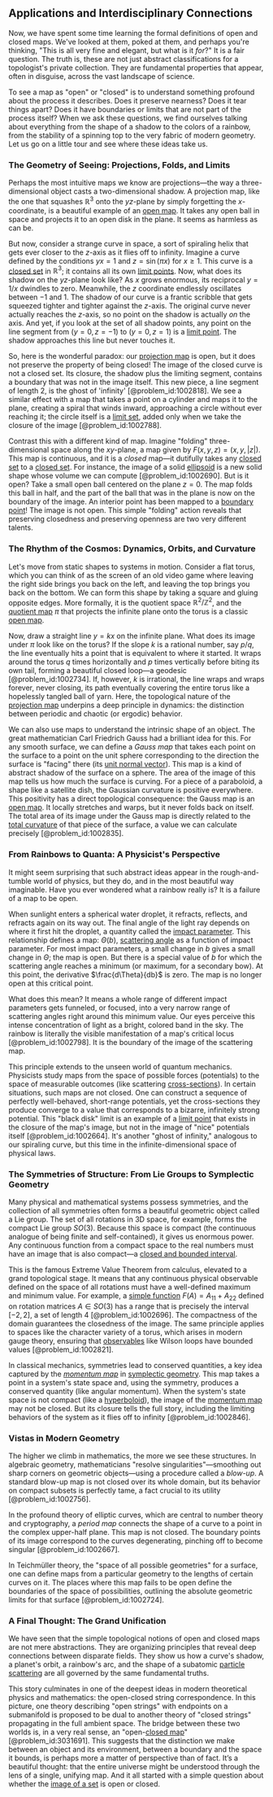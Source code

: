 ## Applications and Interdisciplinary Connections

Now, we have spent some time learning the formal definitions of open and closed maps. We've looked at them, poked at them, and perhaps you're thinking, "This is all very fine and elegant, but what is it *for*?" It is a fair question. The truth is, these are not just abstract classifications for a topologist's private collection. They are fundamental properties that appear, often in disguise, across the vast landscape of science.

To see a map as "open" or "closed" is to understand something profound about the process it describes. Does it preserve nearness? Does it tear things apart? Does it have boundaries or limits that are not part of the process itself? When we ask these questions, we find ourselves talking about everything from the shape of a shadow to the colors of a rainbow, from the stability of a spinning top to the very fabric of modern geometry. Let us go on a little tour and see where these ideas take us.

### The Geometry of Seeing: Projections, Folds, and Limits

Perhaps the most intuitive maps we know are projections—the way a three-dimensional object casts a two-dimensional shadow. A projection map, like the one that squashes $\mathbb{R}^3$ onto the $yz$-plane by simply forgetting the $x$-coordinate, is a beautiful example of an [open map](@article_id:155165). It takes any open ball in space and projects it to an open disk in the plane. It seems as harmless as can be.

But now, consider a strange curve in space, a sort of spiraling helix that gets ever closer to the $z$-axis as it flies off to infinity. Imagine a curve defined by the conditions $yx=1$ and $z=\sin(\pi x)$ for $x \ge 1$. This curve is a [closed set](@article_id:135952) in $\mathbb{R}^3$; it contains all its own [limit points](@article_id:140414). Now, what does its shadow on the $yz$-plane look like? As $x$ grows enormous, its reciprocal $y=1/x$ dwindles to zero. Meanwhile, the $z$ coordinate endlessly oscillates between $-1$ and $1$. The shadow of our curve is a frantic scribble that gets squeezed tighter and tighter against the $z$-axis. The original curve never actually reaches the $z$-axis, so no point on the shadow is actually *on* the axis. And yet, if you look at the set of all shadow points, any point on the line segment from $(y=0, z=-1)$ to $(y=0, z=1)$ is a [limit point](@article_id:135778). The shadow approaches this line but never touches it.

So, here is the wonderful paradox: our [projection map](@article_id:152904) is open, but it does not preserve the property of being closed! The image of the closed curve is not a closed set. Its closure, the shadow plus the limiting segment, contains a boundary that was not in the image itself. This new piece, a line segment of length 2, is the ghost of 'infinity' [@problem_id:1002818]. We see a similar effect with a map that takes a point on a cylinder and maps it to the plane, creating a spiral that winds inward, approaching a circle without ever reaching it; the circle itself is a [limit set](@article_id:138132), added only when we take the closure of the image [@problem_id:1002788].

Contrast this with a different kind of map. Imagine "folding" three-dimensional space along the $xy$-plane, a map given by $F(x,y,z) = (x,y,|z|)$. This map is continuous, and it is a *closed* map—it dutifully takes any [closed set](@article_id:135952) to a [closed set](@article_id:135952). For instance, the image of a solid [ellipsoid](@article_id:165317) is a new solid shape whose volume we can compute [@problem_id:1002690]. But is it open? Take a small open ball centered on the plane $z=0$. The map folds this ball in half, and the part of the ball that was in the plane is now on the boundary of the image. An interior point has been mapped to a [boundary point](@article_id:152027)! The image is not open. This simple "folding" action reveals that preserving closedness and preserving openness are two very different talents.

### The Rhythm of the Cosmos: Dynamics, Orbits, and Curvature

Let's move from static shapes to systems in motion. Consider a flat torus, which you can think of as the screen of an old video game where leaving the right side brings you back on the left, and leaving the top brings you back on the bottom. We can form this shape by taking a square and gluing opposite edges. More formally, it is the quotient space $\mathbb{R}^2 / \mathbb{Z}^2$, and the [quotient map](@article_id:140383) $\pi$ that projects the infinite plane onto the torus is a classic [open map](@article_id:155165).

Now, draw a straight line $y=kx$ on the infinite plane. What does its image under $\pi$ look like on the torus? If the slope $k$ is a rational number, say $p/q$, the line eventually hits a point that is equivalent to where it started. It wraps around the torus $q$ times horizontally and $p$ times vertically before biting its own tail, forming a beautiful closed loop—a geodesic [@problem_id:1002734]. If, however, $k$ is irrational, the line wraps and wraps forever, never closing, its path eventually covering the entire torus like a hopelessly tangled ball of yarn. Here, the topological nature of the [projection map](@article_id:152904) underpins a deep principle in dynamics: the distinction between periodic and chaotic (or ergodic) behavior.

We can also use maps to understand the intrinsic shape of an object. The great mathematician Carl Friedrich Gauss had a brilliant idea for this. For any smooth surface, we can define a *Gauss map* that takes each point on the surface to a point on the unit sphere corresponding to the direction the surface is "facing" there (its [unit normal vector](@article_id:178357)). This map is a kind of abstract shadow of the surface on a sphere. The area of the image of this map tells us how much the surface is curving. For a piece of a paraboloid, a shape like a satellite dish, the Gaussian curvature is positive everywhere. This positivity has a direct topological consequence: the Gauss map is an [open map](@article_id:155165). It locally stretches and warps, but it never folds back on itself. The total area of its image under the Gauss map is directly related to the [total curvature](@article_id:157111) of that piece of the surface, a value we can calculate precisely [@problem_id:1002835].

### From Rainbows to Quanta: A Physicist's Perspective

It might seem surprising that such abstract ideas appear in the rough-and-tumble world of physics, but they do, and in the most beautiful way imaginable. Have you ever wondered what a rainbow really is? It is a failure of a map to be open.

When sunlight enters a spherical water droplet, it refracts, reflects, and refracts again on its way out. The final angle of the light ray depends on where it first hit the droplet, a quantity called the [impact parameter](@article_id:165038). This relationship defines a map: $\Theta(b)$, [scattering angle](@article_id:171328) as a function of impact parameter. For most impact parameters, a small change in $b$ gives a small change in $\Theta$; the map is open. But there is a special value of $b$ for which the scattering angle reaches a minimum (or maximum, for a secondary bow). At this point, the derivative $\frac{d\Theta}{db}$ is zero. The map is no longer open at this critical point.

What does this mean? It means a whole range of different impact parameters gets funneled, or focused, into a very narrow range of scattering angles right around this minimum value. Our eyes perceive this intense concentration of light as a bright, colored band in the sky. The rainbow is literally the visible manifestation of a map's critical locus [@problem_id:1002798]. It is the boundary of the image of the scattering map.

This principle extends to the unseen world of quantum mechanics. Physicists study maps from the space of possible forces (potentials) to the space of measurable outcomes (like scattering [cross-sections](@article_id:167801)). In certain situations, such maps are not closed. One can construct a sequence of perfectly well-behaved, short-range potentials, yet the cross-sections they produce converge to a value that corresponds to a bizarre, infinitely strong potential. This "black disk" limit is an example of a [limit point](@article_id:135778) that exists in the closure of the map's image, but not in the image of "nice" potentials itself [@problem_id:1002664]. It's another "ghost of infinity," analogous to our spiraling curve, but this time in the infinite-dimensional space of physical laws.

### The Symmetries of Structure: From Lie Groups to Symplectic Geometry

Many physical and mathematical systems possess symmetries, and the collection of all symmetries often forms a beautiful geometric object called a Lie group. The set of all rotations in 3D space, for example, forms the compact Lie group $SO(3)$. Because this space is compact (the continuous analogue of being finite and self-contained), it gives us enormous power. Any continuous function from a compact space to the real numbers must have an image that is also compact—a [closed and bounded interval](@article_id:135980).

This is the famous Extreme Value Theorem from calculus, elevated to a grand topological stage. It means that any continuous physical observable defined on the space of all rotations must have a well-defined maximum and minimum value. For example, a [simple function](@article_id:160838) $F(A) = A_{11} + A_{22}$ defined on rotation matrices $A \in SO(3)$ has a range that is precisely the interval $[-2, 2]$, a set of length 4 [@problem_id:1002696]. The compactness of the domain guarantees the closedness of the image. The same principle applies to spaces like the character variety of a torus, which arises in modern gauge theory, ensuring that [observables](@article_id:266639) like Wilson loops have bounded values [@problem_id:1002821].

In classical mechanics, symmetries lead to conserved quantities, a key idea captured by the *[momentum map](@article_id:161328)* in [symplectic geometry](@article_id:160289). This map takes a point in a system's state space and, using the symmetry, produces a conserved quantity (like angular momentum). When the system's state space is not compact (like a [hyperboloid](@article_id:170242)), the image of the [momentum map](@article_id:161328) may not be closed. But its closure tells the full story, including the limiting behaviors of the system as it flies off to infinity [@problem_id:1002846].

### Vistas in Modern Geometry

The higher we climb in mathematics, the more we see these structures. In algebraic geometry, mathematicians "resolve singularities"—smoothing out sharp corners on geometric objects—using a procedure called a *blow-up*. A standard blow-up map is not closed over its whole domain, but its behavior on compact subsets is perfectly tame, a fact crucial to its utility [@problem_id:1002756].

In the profound theory of elliptic curves, which are central to number theory and cryptography, a *period map* connects the shape of a curve to a point in the complex upper-half plane. This map is not closed. The boundary points of its image correspond to the curves degenerating, pinching off to become singular [@problem_id:1002667].

In Teichmüller theory, the "space of all possible geometries" for a surface, one can define maps from a particular geometry to the lengths of certain curves on it. The places where this map fails to be open define the boundaries of the space of possibilities, outlining the absolute geometric limits for that surface [@problem_id:1002724].

### A Final Thought: The Grand Unification

We have seen that the simple topological notions of open and closed maps are not mere abstractions. They are organizing principles that reveal deep connections between disparate fields. They show us how a curve's shadow, a planet's orbit, a rainbow's arc, and the shape of a subatomic [particle scattering](@article_id:152447) are all governed by the same fundamental truths.

This story culminates in one of the deepest ideas in modern theoretical physics and mathematics: the open-closed string correspondence. In this picture, one theory describing "open strings" with endpoints on a submanifold is proposed to be dual to another theory of "closed strings" propagating in the full ambient space. The bridge between these two worlds is, in a very real sense, an "open-[closed map](@article_id:149863)" [@problem_id:3031691]. This suggests that the distinction we make between an object and its environment, between a boundary and the space it bounds, is perhaps more a matter of perspective than of fact. It’s a beautiful thought: that the entire universe might be understood through the lens of a single, unifying map. And it all started with a simple question about whether the [image of a set](@article_id:139823) is open or closed.